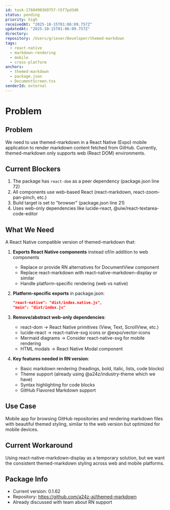 ```yaml
---
id: task-1760490369757-t5f7pd3d6
status: pending
priority: high
receivedAt: "2025-10-15T01:06:09.757Z"
updatedAt: "2025-10-15T01:06:09.757Z"
directory: 
repository: /Users/griever/Developer/themed-markdown
tags:
  - react-native
  - markdown-rendering
  - mobile
  - cross-platform
anchors:
  - themed-markdown
  - package.json
  - DocumentScreen.tsx
senderId: external
---
```


# Problem

## Problem
We need to use themed-markdown in a React Native (Expo) mobile application to render markdown content fetched from GitHub. Currently, themed-markdown only supports web (React DOM) environments.

## Current Blockers
1. The package has `react-dom` as a peer dependency (package.json line 72)
2. All components use web-based React (react-markdown, react-zoom-pan-pinch, etc.)
3. Build target is set to "browser" (package.json line 21)
4. Uses web-only dependencies like lucide-react, @uiw/react-textarea-code-editor

## What We Need
A React Native compatible version of themed-markdown that:

1. **Exports React Native components** instead of/in addition to web components
   - Replace or provide RN alternatives for DocumentView component
   - Replace react-markdown with react-native-markdown-display or similar
   - Handle platform-specific rendering (web vs native)

2. **Platform-specific exports** in package.json:
   ```json
   "react-native": "dist/index.native.js",
   "main": "dist/index.js"
   ```

3. **Remove/abstract web-only dependencies**:
   - react-dom → React Native primitives (View, Text, ScrollView, etc.)
   - lucide-react → react-native-svg icons or @expo/vector-icons
   - Mermaid diagrams → Consider react-native-svg for mobile rendering
   - HTML modals → React Native Modal component

4. **Key features needed in RN version**:
   - Basic markdown rendering (headings, bold, italic, lists, code blocks)
   - Theme support (already using @a24z/industry-theme which we have)
   - Syntax highlighting for code blocks
   - GitHub Flavored Markdown support

## Use Case
Mobile app for browsing GitHub repositories and rendering markdown files with beautiful themed styling, similar to the web version but optimized for mobile devices.

## Current Workaround
Using react-native-markdown-display as a temporary solution, but we want the consistent themed-markdown styling across web and mobile platforms.

## Package Info
- Current version: 0.1.62
- Repository: https://github.com/a24z-ai/themed-markdown
- Already discussed with team about RN support